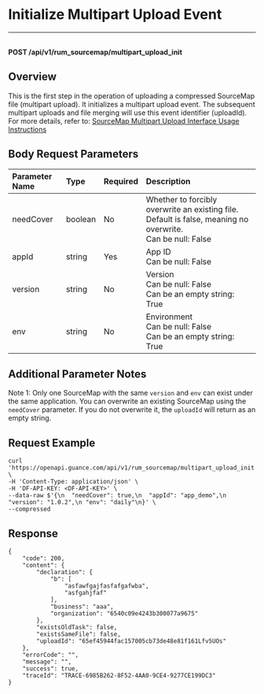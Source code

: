 # Initialize Multipart Upload Event

---

<br />**POST /api/v1/rum_sourcemap/multipart_upload_init**

## Overview
This is the first step in the operation of uploading a compressed SourceMap file (multipart upload). It initializes a multipart upload event. The subsequent multipart uploads and file merging will use this event identifier (uploadId).
For more details, refer to: [SourceMap Multipart Upload Interface Usage Instructions](../../../studio-backend/sourcemap-multipart-upload-init/)




## Body Request Parameters

| Parameter Name | Type   | Required | Description                                                                 |
|:--------------|:-------|:--------|:---------------------------------------------------------------------------|
| needCover     | boolean | No      | Whether to forcibly overwrite an existing file. Default is false, meaning no overwrite.<br>Can be null: False <br> |
| appId         | string  | Yes     | App ID<br>Can be null: False <br> |
| version       | string  | No      | Version<br>Can be null: False <br>Can be an empty string: True <br> |
| env           | string  | No      | Environment<br>Can be null: False <br>Can be an empty string: True <br> |

## Additional Parameter Notes

Note 1: Only one SourceMap with the same `version` and `env` can exist under the same application. You can overwrite an existing SourceMap using the `needCover` parameter. If you do not overwrite it, the `uploadId` will return as an empty string.




## Request Example
```shell
curl 'https://openapi.guance.com/api/v1/rum_sourcemap/multipart_upload_init' \
-H 'Content-Type: application/json' \
-H 'DF-API-KEY: <DF-API-KEY>' \
--data-raw $'{\n  "needCover": true,\n  "appId": "app_demo",\n "version": "1.0.2",\n "env": "daily"\n}' \
--compressed
```




## Response
```shell
{
    "code": 200,
    "content": {
        "declaration": {
            "b": [
                "asfawfgajfasfafgafwba",
                "asfgahjfaf"
            ],
            "business": "aaa",
            "organization": "6540c09e4243b300077a9675"
        },
        "existsOldTask": false,
        "existsSameFile": false,
        "uploadId": "65ef45944fac157005cb73de48e81f161Lfv5UOs"
    },
    "errorCode": "",
    "message": "",
    "success": true,
    "traceId": "TRACE-6985B262-8F52-4AA0-9CE4-9277CE199DC3"
} 
```